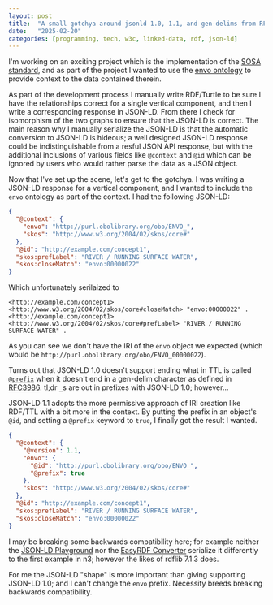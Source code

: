 ```yaml
---
layout: post
title:  "A small gotchya around jsonld 1.0, 1.1, and gen-delims from RFC3986"
date:   "2025-02-20"
categories: [programming, tech, w3c, linked-data, rdf, json-ld]
---
```


I'm working on an exciting project which is the implementation of the [SOSA standard](https://w3c.github.io/sdw-sosa-ssn/ssn/), and as part of the project I wanted to use the [envo ontology](http://environmentontology.org/) to provide context to the data contained therein.

As part of the development process I manually write RDF/Turtle to be sure I have the relationships correct for a single vertical component, and then I write a corresponding response in JSON-LD. From there I check for isomorphism of the two graphs to ensure that the JSON-LD is correct. The main reason why I manually serialize the JSON-LD is that the automatic conversion to JSON-LD is hideous; a well designed JSON-LD response could be indistinguishable from a resful JSON API response, but with the additional inclusions of various fields like `@context` and `@id` which can be ignored by users who would rather parse the data as a JSON object.

Now that I've set up the scene, let's get to the gotchya. I was writing a JSON-LD response for a vertical component, and I wanted to include the `envo` ontology as part of the context. I had the following JSON-LD:

```json
{
  "@context": {
    "envo": "http://purl.obolibrary.org/obo/ENVO_",
    "skos": "http://www.w3.org/2004/02/skos/core#"
  },
  "@id": "http://example.com/concept1",
  "skos:prefLabel": "RIVER / RUNNING SURFACE WATER",
  "skos:closeMatch": "envo:00000022"
}
```

Which unfortunately serilaized to

```n3
<http://example.com/concept1> <http://www.w3.org/2004/02/skos/core#closeMatch> "envo:00000022" .
<http://example.com/concept1> <http://www.w3.org/2004/02/skos/core#prefLabel> "RIVER / RUNNING SURFACE WATER" .
```

As you can see we don't have the IRI of the `envo` object we expected (which would be `http://purl.obolibrary.org/obo/ENVO_00000022`).

Turns out that JSON-LD 1.0 doesn't support ending what in TTL is called [`@prefix`](https://www.w3.org/TR/turtle/#prefixed-name) when it doesn't end in a gen-delim character as defined in [RFC3986](https://datatracker.ietf.org/doc/html/rfc3986). tl;dr `_`s are out in prefixes with JSON-LD 1.0; however...

JSON-LD 1.1 adopts the more permissive approach of IRI creation like RDF/TTL with a bit more in the context. By putting the prefix in an object's `@id`, and setting a `@prefix` keyword to `true`, I finally got the result I wanted.

```json
{
  "@context": {
    "@version": 1.1,
    "envo": {
      "@id": "http://purl.obolibrary.org/obo/ENVO_",
      "@prefix": true
    },
    "skos": "http://www.w3.org/2004/02/skos/core#"
  },
  "@id": "http://example.com/concept1",
  "skos:prefLabel": "RIVER / RUNNING SURFACE WATER",
  "skos:closeMatch": "envo:00000022"
}
```

I may be breaking some backwards compatibility here; for example neither the [JSON-LD Playground](https://json-ld.org/playground/) nor the [EasyRDF Converter](https://www.easyrdf.org/converter) serialize it differently to the first example in n3; however the likes of rdflib 7.1.3 does.

For me the JSON-LD "shape" is more important than giving supporting JSON-LD 1.0; and I can't change the `envo` prefix. Necessity breeds breaking backwards compatibility. 